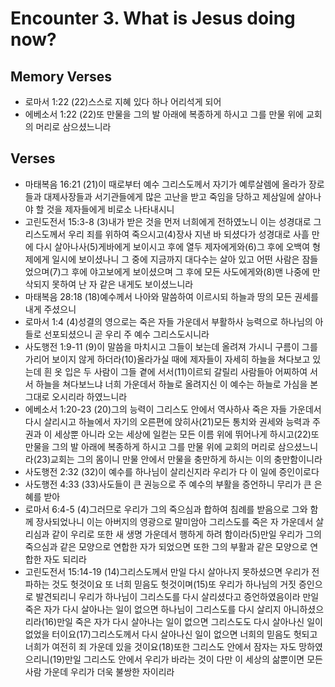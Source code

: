 #  Encounter 3. What is Jesus doing now?

## Memory Verses
- 로마서 1:22 (22)스스로 지혜 있다 하나 어리석게 되어
- 에베소서 1:22 (22)또 만물을 그의 발 아래에 복종하게 하시고 그를 만물 위에 교회의 머리로 삼으셨느니라

## Verses
- 마태복음 16:21 (21)이 때로부터 예수 그리스도께서 자기가 예루살렘에 올라가 장로들과 대제사장들과 서기관들에게 많은 고난을 받고 죽임을 당하고 제삼일에 살아나야 할 것을 제자들에게 비로소 나타내시니
- 고린도전서 15:3-8 (3)내가 받은 것을 먼저 너희에게 전하였노니 이는 성경대로 그리스도께서 우리 죄를 위하여 죽으시고(4)장사 지낸 바 되셨다가 성경대로 사흘 만에 다시 살아나사(5)게바에게 보이시고 후에 열두 제자에게와(6)그 후에 오백여 형제에게 일시에 보이셨나니 그 중에 지금까지 대다수는 살아 있고 어떤 사람은 잠들었으며(7)그 후에 야고보에게 보이셨으며 그 후에 모든 사도에게와(8)맨 나중에 만삭되지 못하여 난 자 같은 내게도 보이셨느니라
- 마태복음 28:18 (18)예수께서 나아와 말씀하여 이르시되 하늘과 땅의 모든 권세를 내게 주셨으니
- 로마서 1:4 (4)성결의 영으로는 죽은 자들 가운데서 부활하사 능력으로 하나님의 아들로 선포되셨으니 곧 우리 주 예수 그리스도시니라
- 사도행전 1:9-11 (9)이 말씀을 마치시고 그들이 보는데 올려져 가시니 구름이 그를 가리어 보이지 않게 하더라(10)올라가실 때에 제자들이 자세히 하늘을 쳐다보고 있는데 흰 옷 입은 두 사람이 그들 곁에 서서(11)이르되 갈릴리 사람들아 어찌하여 서서 하늘을 쳐다보느냐 너희 가운데서 하늘로 올려지신 이 예수는 하늘로 가심을 본 그대로 오시리라 하였느니라
- 에베소서 1:20-23 (20)그의 능력이 그리스도 안에서 역사하사 죽은 자들 가운데서 다시 살리시고 하늘에서 자기의 오른편에 앉히사(21)모든 통치와 권세와 능력과 주권과 이 세상뿐 아니라 오는 세상에 일컫는 모든 이름 위에 뛰어나게 하시고(22)또 만물을 그의 발 아래에 복종하게 하시고 그를 만물 위에 교회의 머리로 삼으셨느니라(23)교회는 그의 몸이니 만물 안에서 만물을 충만하게 하시는 이의 충만함이니라
- 사도행전 2:32 (32)이 예수를 하나님이 살리신지라 우리가 다 이 일에 증인이로다
- 사도행전 4:33 (33)사도들이 큰 권능으로 주 예수의 부활을 증언하니 무리가 큰 은혜를 받아
- 로마서 6:4-5 (4)그러므로 우리가 그의 죽으심과 합하여 침례를 받음으로 그와 함께 장사되었나니 이는 아버지의 영광으로 말미암아 그리스도를 죽은 자 가운데서 살리심과 같이 우리로 또한 새 생명 가운데서 행하게 하려 함이라(5)만일 우리가 그의 죽으심과 같은 모양으로 연합한 자가 되었으면 또한 그의 부활과 같은 모양으로 연합한 자도 되리라
- 고린도전서 15:14-19 (14)그리스도께서 만일 다시 살아나지 못하셨으면 우리가 전파하는 것도 헛것이요 또 너희 믿음도 헛것이며(15)또 우리가 하나님의 거짓 증인으로 발견되리니 우리가 하나님이 그리스도를 다시 살리셨다고 증언하였음이라 만일 죽은 자가 다시 살아나는 일이 없으면 하나님이 그리스도를 다시 살리지 아니하셨으리라(16)만일 죽은 자가 다시 살아나는 일이 없으면 그리스도도 다시 살아나신 일이 없었을 터이요(17)그리스도께서 다시 살아나신 일이 없으면 너희의 믿음도 헛되고 너희가 여전히 죄 가운데 있을 것이요(18)또한 그리스도 안에서 잠자는 자도 망하였으리니(19)만일 그리스도 안에서 우리가 바라는 것이 다만 이 세상의 삶뿐이면 모든 사람 가운데 우리가 더욱 불쌍한 자이리라
